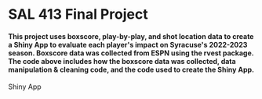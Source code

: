 <h1>
  SAL 413 Final Project
</h1>
<h4>
This project uses boxscore, play-by-play, and shot location data to create a Shiny App to evaluate each player's impact on Syracuse's 2022-2023 season. Boxscore data was collected from ESPN using the rvest package. The code above includes how the boxscore data was collected, data manipulation & cleaning code, and the code used to create the Shiny App.
</h4>
Shiny App
